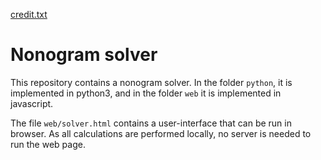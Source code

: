 [credit.txt](https://jesterjunk.github.io/kit/nonogram/solvers/arriopolis/nonograms/credit.txt)

Nonogram solver
===============

This repository contains a nonogram solver.
In the folder `python`, it is implemented in python3, and in the folder `web` it is implemented in javascript.

The file `web/solver.html` contains a user-interface that can be run in browser.
As all calculations are performed locally, no server is needed to run the web page.
